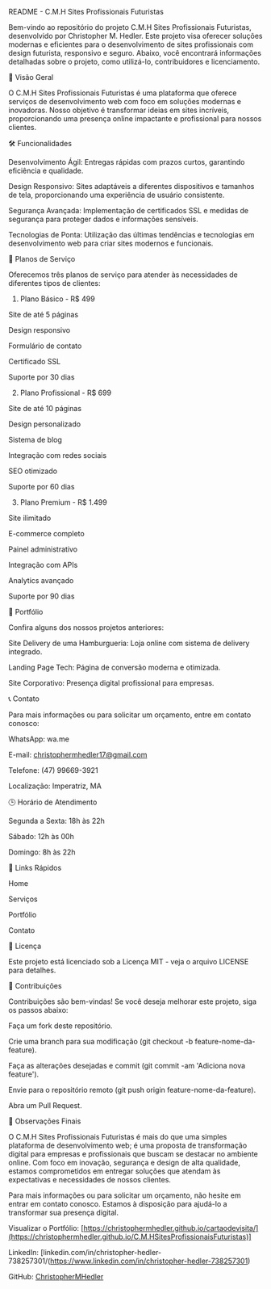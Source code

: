 README - C.M.H Sites Profissionais Futuristas

Bem-vindo ao repositório do projeto C.M.H Sites Profissionais Futuristas, desenvolvido por Christopher M. Hedler. Este projeto visa oferecer soluções modernas e eficientes para o desenvolvimento de sites profissionais com design futurista, responsivo e seguro. Abaixo, você encontrará informações detalhadas sobre o projeto, como utilizá-lo, contribuidores e licenciamento.

📌 Visão Geral

O C.M.H Sites Profissionais Futuristas é uma plataforma que oferece serviços de desenvolvimento web com foco em soluções modernas e inovadoras. Nosso objetivo é transformar ideias em sites incríveis, proporcionando uma presença online impactante e profissional para nossos clientes.

🛠️ Funcionalidades

Desenvolvimento Ágil: Entregas rápidas com prazos curtos, garantindo eficiência e qualidade.

Design Responsivo: Sites adaptáveis a diferentes dispositivos e tamanhos de tela, proporcionando uma experiência de usuário consistente.

Segurança Avançada: Implementação de certificados SSL e medidas de segurança para proteger dados e informações sensíveis.

Tecnologias de Ponta: Utilização das últimas tendências e tecnologias em desenvolvimento web para criar sites modernos e funcionais.

💼 Planos de Serviço

Oferecemos três planos de serviço para atender às necessidades de diferentes tipos de clientes:

1. Plano Básico - R$ 499

Site de até 5 páginas

Design responsivo

Formulário de contato

Certificado SSL

Suporte por 30 dias

2. Plano Profissional - R$ 699

Site de até 10 páginas

Design personalizado

Sistema de blog

Integração com redes sociais

SEO otimizado

Suporte por 60 dias

3. Plano Premium - R$ 1.499

Site ilimitado

E-commerce completo

Painel administrativo

Integração com APIs

Analytics avançado

Suporte por 90 dias

🎨 Portfólio

Confira alguns dos nossos projetos anteriores:

Site Delivery de uma Hamburgueria: Loja online com sistema de delivery integrado.

Landing Page Tech: Página de conversão moderna e otimizada.

Site Corporativo: Presença digital profissional para empresas.

📞 Contato

Para mais informações ou para solicitar um orçamento, entre em contato conosco:

WhatsApp: wa.me

E-mail: christophermhedler17@gmail.com

Telefone: (47) 99669-3921

Localização: Imperatriz, MA

🕒 Horário de Atendimento

Segunda a Sexta: 18h às 22h

Sábado: 12h às 00h

Domingo: 8h às 22h

🔗 Links Rápidos

Home

Serviços

Portfólio

Contato

📄 Licença

Este projeto está licenciado sob a Licença MIT - veja o arquivo LICENSE
 para detalhes.

📢 Contribuições

Contribuições são bem-vindas! Se você deseja melhorar este projeto, siga os passos abaixo:

Faça um fork deste repositório.

Crie uma branch para sua modificação (git checkout -b feature-nome-da-feature).

Faça as alterações desejadas e commit (git commit -am 'Adiciona nova feature').

Envie para o repositório remoto (git push origin feature-nome-da-feature).

Abra um Pull Request.

📌 Observações Finais

O C.M.H Sites Profissionais Futuristas é mais do que uma simples plataforma de desenvolvimento web; é uma proposta de transformação digital para empresas e profissionais que buscam se destacar no ambiente online. Com foco em inovação, segurança e design de alta qualidade, estamos comprometidos em entregar soluções que atendam às expectativas e necessidades de nossos clientes.

Para mais informações ou para solicitar um orçamento, não hesite em entrar em contato conosco. Estamos à disposição para ajudá-lo a transformar sua presença digital.

Visualizar o Portfólio: [https://christophermhedler.github.io/cartaodevisita/](https://christophermhedler.github.io/C.M.HSitesProfissionaisFuturistas)]

LinkedIn: [linkedin.com/in/christopher-hedler-738257301/(https://www.linkedin.com/in/christopher-hedler-738257301)

GitHub: [ChristopherMHedler](https://github.com/ChristopherMHedler)

